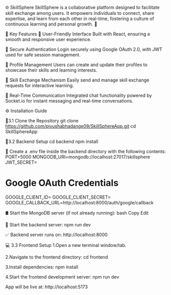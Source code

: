 🌐 SkillSphere
SkillSphere is a collaborative platform designed to facilitate skill exchange among users.
It empowers individuals to connect, share expertise, and learn from each other in real-time, fostering a culture of continuous learning and personal growth. 🚀

🔑 Key Features
🎯 User-Friendly Interface
Built with React, ensuring a smooth and responsive user experience.

🔐 Secure Authentication
Login securely using Google OAuth 2.0, with JWT used for safe session management.

👤 Profile Management
Users can create and update their profiles to showcase their skills and learning interests.

🔄 Skill Exchange Mechanism
Easily send and manage skill exchange requests for interactive learning.

💬 Real-Time Communication
Integrated chat functionality powered by Socket.io for instant messaging and real-time conversations.

⚙️ Installation Guide

📁3.1 Clone the Repository
git clone https://github.com/piyushabhadange09/SkillSphereApp.git
cd SkillSphereApp

🔧3.2 Backend Setup
cd backend
npm install

📝 Create a .env file inside the backend directory with the following contents:
PORT=5000
MONGODB_URI=mongodb://localhost:27017/skillsphere
JWT_SECRET=<Your JWT Secret Key>

# Google OAuth Credentials
GOOGLE_CLIENT_ID=<Your Google Client ID>
GOOGLE_CLIENT_SECRET=<Your Google Client Secret>
GOOGLE_CALLBACK_URL=http://localhost:8000/auth/google/callback

🛢️ Start the MongoDB server (if not already running):
bash
Copy
Edit

🚀 Start the backend server:
npm run dev

✅ Backend server runs on: http://localhost:8000

💻 3.3 Frontend Setup
1.Open a new terminal window/tab.

2.Navigate to the frontend directory:
cd frontend

3.Install dependencies:
npm install

4.Start the frontend development server:
npm run dev

App will be live at: http://localhost:5173
